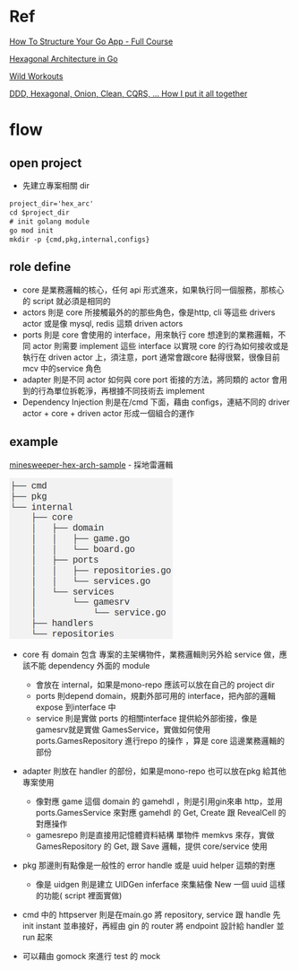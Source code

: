 # Ref
[How To Structure Your Go App - Full Course](https://www.youtube.com/watch?v=MpFog2kZsHk)

[Hexagonal Architecture in Go](https://medium.com/@matiasvarela/hexagonal-architecture-in-go-cfd4e436faa3)

[Wild Workouts](https://github.com/ThreeDotsLabs/wild-workouts-go-ddd-example)

[DDD, Hexagonal, Onion, Clean, CQRS, … How I put it all together](https://herbertograca.com/2017/11/16/explicit-architecture-01-ddd-hexagonal-onion-clean-cqrs-how-i-put-it-all-together/)
# flow
## open project
- 先建立專案相關 dir
```shell
project_dir='hex_arc'
cd $project_dir
# init golang module
go mod init
mkdir -p {cmd,pkg,internal,configs}
```
## role define
- core 是業務邏輯的核心，任何 api 形式進來，如果執行同一個服務，那核心的 script 就必須是相同的
- actors 則是 core 所接觸最外的的那些角色，像是http, cli 等這些 drivers actor 或是像 mysql, redis 這類 driven actors
- ports 則是 core 會使用的 interface，用來執行 core 想達到的業務邏輯，不同 actor 則需要 implement 這些 interface 以實現 core 的行為如何接收或是執行在 driven actor 上，須注意，port 通常會跟core 黏得很緊，很像目前 mcv 中的service 角色
- adapter 則是不同 actor 如何與 core port 銜接的方法，將同類的 actor 會用到的行為單位拆乾淨，再根據不同技術去 implement
- Dependency Injection 則是在/cmd 下面，藉由 configs，連結不同的 driver actor + core + driven actor 形成一個組合的運作

## example
[minesweeper-hex-arch-sample](https://github.com/matiasvarela/minesweeper-hex-arch-sample) - 採地雷邏輯

![](2022-05-29-13-23-06.png)

- core 有 domain 包含 專案的主架構物件，業務邏輯則另外給 service 做，應該不能 dependency 外面的 module
  - 會放在 internal，如果是mono-repo 應該可以放在自己的 project dir
  - ports 則depend domain，規劃外部可用的 interface，把內部的邏輯 expose 到interface 中
  - service 則是實做 ports 的相關interface 提供給外部銜接，像是 gamesrv就是實做 GamesService，實做如何使用ports.GamesRepository 進行repo 的操作 ，算是 core 這邊業務邏輯的部份

- adapter 則放在 handler 的部份，如果是mono-repo 也可以放在pkg 給其他專案使用
  - 像對應 game 這個 domain 的 gamehdl ，則是引用gin來串 http，並用  ports.GamesService 來對應 gamehdl 的 Get, Create 跟 RevealCell 的對應操作
  - gamesrepo 則是直接用記憶體資料結構 單物件 memkvs 來存，實做 GamesRepository 的 Get, 跟 Save 邏輯，提供 core/service 使用

- pkg 那邊則有點像是一般性的 error handle 或是 uuid helper 這類的對應
  - 像是 uidgen 則是建立 UIDGen inferface 來集結像 New 一個 uuid 這樣的功能( script 裡面實做)

- cmd 中的 httpserver 則是在main.go 將 repository, service 跟 handle 先 init instant 並串接好，再經由 gin 的 router 將 endpoint 設計給 handler 並 run 起來

- 可以藉由 gomock 來進行 test 的 mock
